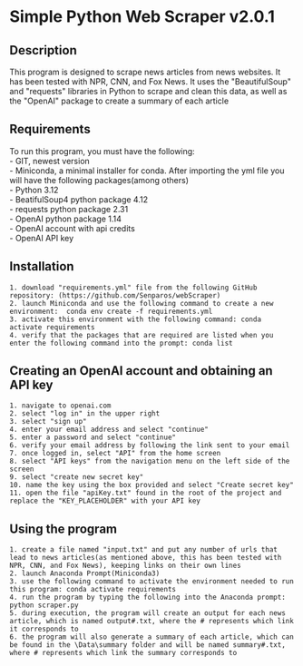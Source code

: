 # Simple Python Web Scraper v2.0.1

## Description

This program is designed to scrape news articles from news websites. It has been tested with NPR, CNN, and Fox News. It uses the "BeautifulSoup" and "requests" libraries in Python to scrape and clean this data, as well as the "OpenAI" package to create a summary of each article

## Requirements

To run this program, you must have the following:\
    - GIT, newest version\
    - Miniconda, a minimal installer for conda. After importing the yml file you will have the following packages(among others)\
        - Python 3.12\
        - BeatifulSoup4 python package 4.12\
        - requests python package 2.31\
        - OpenAI python package 1.14\
        - OpenAI account with api credits\
        - OpenAI API key

## Installation

    1. download "requirements.yml" file from the following GitHub repository: (https://github.com/Senparos/webScraper)
    2. launch Miniconda and use the following command to create a new environment:  conda env create -f requirements.yml
    3. activate this environment with the following command: conda activate requirements
    4. verify that the packages that are required are listed when you enter the following command into the prompt: conda list

## Creating an OpenAI account and obtaining an API key

    1. navigate to openai.com
    2. select "log in" in the upper right
    3. select "sign up"
    4. enter your email address and select "continue"
    5. enter a password and select "continue"
    6. verify your email address by following the link sent to your email 
    7. once logged in, select "API" from the home screen
    8. select "API keys" from the navigation menu on the left side of the screen
    9. select "create new secret key"
    10. name the key using the box provided and select "Create secret key"
    11. open the file "apiKey.txt" found in the root of the project and replace the "KEY_PLACEHOLDER" with your API key


## Using the program

    1. create a file named "input.txt" and put any number of urls that lead to news articles(as mentioned above, this has been tested with NPR, CNN, and Fox News), keeping links on their own lines
    2. launch Anaconda Prompt(Miniconda3)
    3. use the following command to activate the environment needed to run this program: conda activate requirements
    4. run the program by typing the following into the Anaconda prompt: python scraper.py
    5. during execution, the program will create an output for each news article, which is named output#.txt, where the # represents which link it corresponds to
    6. the program will also generate a summary of each article, which can be found in the \Data\summary folder and will be named summary#.txt, where # represents which link the summary corresponds to
